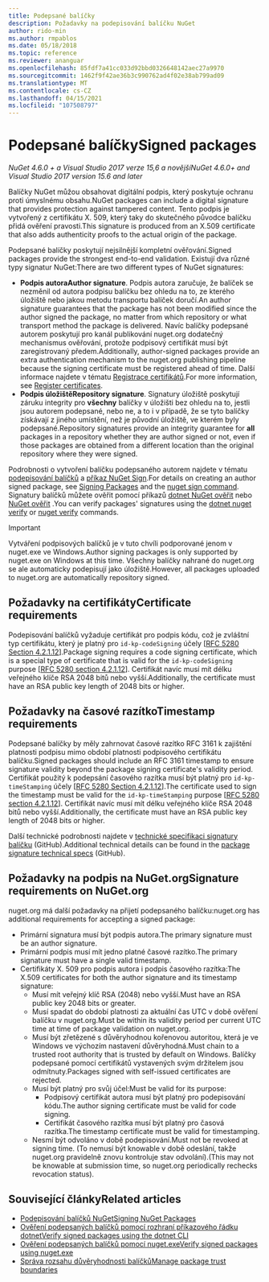 ```yaml
---
title: Podepsané balíčky
description: Požadavky na podepisování balíčku NuGet
author: rido-min
ms.author: rmpablos
ms.date: 05/18/2018
ms.topic: reference
ms.reviewer: ananguar
ms.openlocfilehash: 85fdf7a41cc033d92bbd0326648142aec27a9970
ms.sourcegitcommit: 1462f9f42ae36b3c990762ad4f02e38ab799ad09
ms.translationtype: MT
ms.contentlocale: cs-CZ
ms.lasthandoff: 04/15/2021
ms.locfileid: "107508797"
---
```

# <a name="signed-packages"></a><span data-ttu-id="f2454-103">Podepsané balíčky</span><span class="sxs-lookup"><span data-stu-id="f2454-103">Signed packages</span></span>

<span data-ttu-id="f2454-104">*NuGet 4.6.0 + a Visual Studio 2017 verze 15,6 a novější*</span><span class="sxs-lookup"><span data-stu-id="f2454-104">*NuGet 4.6.0+ and Visual Studio 2017 version 15.6 and later*</span></span>

<span data-ttu-id="f2454-105">Balíčky NuGet můžou obsahovat digitální podpis, který poskytuje ochranu proti úmyslnému obsahu.</span><span class="sxs-lookup"><span data-stu-id="f2454-105">NuGet packages can include a digital signature that provides protection against tampered content.</span></span> <span data-ttu-id="f2454-106">Tento podpis je vytvořený z certifikátu X. 509, který taky do skutečného původce balíčku přidá ověření pravosti.</span><span class="sxs-lookup"><span data-stu-id="f2454-106">This signature is produced from an X.509 certificate that also adds authenticity proofs to the actual origin of the package.</span></span>

<span data-ttu-id="f2454-107">Podepsané balíčky poskytují nejsilnější kompletní ověřování.</span><span class="sxs-lookup"><span data-stu-id="f2454-107">Signed packages provide the strongest end-to-end validation.</span></span> <span data-ttu-id="f2454-108">Existují dva různé typy signatur NuGet:</span><span class="sxs-lookup"><span data-stu-id="f2454-108">There are two different types of NuGet signatures:</span></span>
- <span data-ttu-id="f2454-109">**Podpis autora**</span><span class="sxs-lookup"><span data-stu-id="f2454-109">**Author signature**.</span></span> <span data-ttu-id="f2454-110">Podpis autora zaručuje, že balíček se nezměnil od autora podpisu balíčku bez ohledu na to, ze kterého úložiště nebo jakou metodu transportu balíček doručí.</span><span class="sxs-lookup"><span data-stu-id="f2454-110">An author signature guarantees that the package has not been modified since the author signed the package, no matter from which repository or what transport method the package is delivered.</span></span> <span data-ttu-id="f2454-111">Navíc balíčky podepsané autorem poskytují pro kanál publikování nuget.org dodatečný mechanismus ověřování, protože podpisový certifikát musí být zaregistrovaný předem.</span><span class="sxs-lookup"><span data-stu-id="f2454-111">Additionally, author-signed packages provide an extra authentication mechanism to the nuget.org publishing pipeline because the signing certificate must be registered ahead of time.</span></span> <span data-ttu-id="f2454-112">Další informace najdete v tématu [Registrace certifikátů](#signature-requirements-on-nugetorg).</span><span class="sxs-lookup"><span data-stu-id="f2454-112">For more information, see [Register certificates](#signature-requirements-on-nugetorg).</span></span>
- <span data-ttu-id="f2454-113">**Podpis úložiště**</span><span class="sxs-lookup"><span data-stu-id="f2454-113">**Repository signature**.</span></span> <span data-ttu-id="f2454-114">Signatury úložiště poskytují záruku integrity pro **všechny** balíčky v úložišti bez ohledu na to, jestli jsou autorem podepsané, nebo ne, a to i v případě, že se tyto balíčky získávají z jiného umístění, než je původní úložiště, ve kterém byly podepsané.</span><span class="sxs-lookup"><span data-stu-id="f2454-114">Repository signatures provide an integrity guarantee for **all** packages in a repository whether they are author signed or not, even if those packages are obtained from a different location than the original repository where they were signed.</span></span>   

<span data-ttu-id="f2454-115">Podrobnosti o vytvoření balíčku podepsaného autorem najdete v tématu [podepisování balíčků](../create-packages/Sign-a-package.md) a [příkaz NuGet Sign](../reference/cli-reference/cli-ref-sign.md).</span><span class="sxs-lookup"><span data-stu-id="f2454-115">For details on creating an author signed package, see [Signing Packages](../create-packages/Sign-a-package.md) and the [nuget sign command](../reference/cli-reference/cli-ref-sign.md).</span></span> <span data-ttu-id="f2454-116">Signatury balíčků můžete ověřit pomocí příkazů [dotnet NuGet ověřit](/dotnet/core/tools/dotnet-nuget-verify) nebo [NuGet ověřit](../reference/cli-reference/cli-ref-verify.md) .</span><span class="sxs-lookup"><span data-stu-id="f2454-116">You can verify packages' signatures using the [dotnet nuget verify](/dotnet/core/tools/dotnet-nuget-verify) or [nuget verify](../reference/cli-reference/cli-ref-verify.md) commands.</span></span>

> [!Important]
> <span data-ttu-id="f2454-117">Vytváření podpisových balíčků je v tuto chvíli podporované jenom v nuget.exe ve Windows.</span><span class="sxs-lookup"><span data-stu-id="f2454-117">Author signing packages is only supported by nuget.exe on Windows at this time.</span></span> <span data-ttu-id="f2454-118">Všechny balíčky nahrané do nuget.org se ale automaticky podepisují jako úložiště.</span><span class="sxs-lookup"><span data-stu-id="f2454-118">However, all packages uploaded to nuget.org are automatically repository signed.</span></span>

## <a name="certificate-requirements"></a><span data-ttu-id="f2454-119">Požadavky na certifikáty</span><span class="sxs-lookup"><span data-stu-id="f2454-119">Certificate requirements</span></span>

<span data-ttu-id="f2454-120">Podepisování balíčků vyžaduje certifikát pro podpis kódu, což je zvláštní typ certifikátu, který je platný pro `id-kp-codeSigning` účely [[RFC 5280 Section 4.2.1.12](https://tools.ietf.org/html/rfc5280#section-4.2.1.12)].</span><span class="sxs-lookup"><span data-stu-id="f2454-120">Package signing requires a code signing certificate, which is a special type of certificate that is valid for the `id-kp-codeSigning` purpose [[RFC 5280 section 4.2.1.12](https://tools.ietf.org/html/rfc5280#section-4.2.1.12)].</span></span> <span data-ttu-id="f2454-121">Certifikát navíc musí mít délku veřejného klíče RSA 2048 bitů nebo vyšší.</span><span class="sxs-lookup"><span data-stu-id="f2454-121">Additionally, the certificate must have an RSA public key length of 2048 bits or higher.</span></span>

## <a name="timestamp-requirements"></a><span data-ttu-id="f2454-122">Požadavky na časové razítko</span><span class="sxs-lookup"><span data-stu-id="f2454-122">Timestamp requirements</span></span>

<span data-ttu-id="f2454-123">Podepsané balíčky by měly zahrnovat časové razítko RFC 3161 k zajištění platnosti podpisu mimo období platnosti podpisového certifikátu balíčku.</span><span class="sxs-lookup"><span data-stu-id="f2454-123">Signed packages should include an RFC 3161 timestamp to ensure signature validity beyond the package signing certificate's validity period.</span></span> <span data-ttu-id="f2454-124">Certifikát použitý k podepsání časového razítka musí být platný pro `id-kp-timeStamping` účely [[RFC 5280 Section 4.2.1.12](https://tools.ietf.org/html/rfc5280#section-4.2.1.12)].</span><span class="sxs-lookup"><span data-stu-id="f2454-124">The certificate used to sign the timestamp must be valid for the `id-kp-timeStamping` purpose [[RFC 5280 section 4.2.1.12](https://tools.ietf.org/html/rfc5280#section-4.2.1.12)].</span></span> <span data-ttu-id="f2454-125">Certifikát navíc musí mít délku veřejného klíče RSA 2048 bitů nebo vyšší.</span><span class="sxs-lookup"><span data-stu-id="f2454-125">Additionally, the certificate must have an RSA public key length of 2048 bits or higher.</span></span>

<span data-ttu-id="f2454-126">Další technické podrobnosti najdete v [technické specifikaci signatury balíčku](https://github.com/NuGet/Home/wiki/Package-Signatures-Technical-Details) (GitHub).</span><span class="sxs-lookup"><span data-stu-id="f2454-126">Additional technical details can be found in the [package signature technical specs](https://github.com/NuGet/Home/wiki/Package-Signatures-Technical-Details) (GitHub).</span></span>

## <a name="signature-requirements-on-nugetorg"></a><span data-ttu-id="f2454-127">Požadavky na podpis na NuGet.org</span><span class="sxs-lookup"><span data-stu-id="f2454-127">Signature requirements on NuGet.org</span></span>

<span data-ttu-id="f2454-128">nuget.org má další požadavky na přijetí podepsaného balíčku:</span><span class="sxs-lookup"><span data-stu-id="f2454-128">nuget.org has additional requirements for accepting a signed package:</span></span>

- <span data-ttu-id="f2454-129">Primární signatura musí být podpis autora.</span><span class="sxs-lookup"><span data-stu-id="f2454-129">The primary signature must be an author signature.</span></span>
- <span data-ttu-id="f2454-130">Primární podpis musí mít jedno platné časové razítko.</span><span class="sxs-lookup"><span data-stu-id="f2454-130">The primary signature must have a single valid timestamp.</span></span>
- <span data-ttu-id="f2454-131">Certifikáty X. 509 pro podpis autora i podpis časového razítka:</span><span class="sxs-lookup"><span data-stu-id="f2454-131">The X.509 certificates for both the author signature and its timestamp signature:</span></span>
  - <span data-ttu-id="f2454-132">Musí mít veřejný klíč RSA (2048) nebo vyšší.</span><span class="sxs-lookup"><span data-stu-id="f2454-132">Must have an RSA public key 2048 bits or greater.</span></span>
  - <span data-ttu-id="f2454-133">Musí spadat do období platnosti za aktuální čas UTC v době ověření balíčku v nuget.org.</span><span class="sxs-lookup"><span data-stu-id="f2454-133">Must be within its validity period per current UTC time at time of package validation on nuget.org.</span></span>
  - <span data-ttu-id="f2454-134">Musí být zřetězené s důvěryhodnou kořenovou autoritou, která je ve Windows ve výchozím nastavení důvěryhodná.</span><span class="sxs-lookup"><span data-stu-id="f2454-134">Must chain to a trusted root authority that is trusted by default on Windows.</span></span> <span data-ttu-id="f2454-135">Balíčky podepsané pomocí certifikátů vystavených svým držitelem jsou odmítnuty.</span><span class="sxs-lookup"><span data-stu-id="f2454-135">Packages signed with self-issued certificates are rejected.</span></span>
  - <span data-ttu-id="f2454-136">Musí být platný pro svůj účel:</span><span class="sxs-lookup"><span data-stu-id="f2454-136">Must be valid for its purpose:</span></span> 
    - <span data-ttu-id="f2454-137">Podpisový certifikát autora musí být platný pro podepisování kódu.</span><span class="sxs-lookup"><span data-stu-id="f2454-137">The author signing certificate must be valid for code signing.</span></span>
    - <span data-ttu-id="f2454-138">Certifikát časového razítka musí být platný pro časová razítka.</span><span class="sxs-lookup"><span data-stu-id="f2454-138">The timestamp certificate must be valid for timestamping.</span></span>
  - <span data-ttu-id="f2454-139">Nesmí být odvoláno v době podepisování.</span><span class="sxs-lookup"><span data-stu-id="f2454-139">Must not be revoked at signing time.</span></span> <span data-ttu-id="f2454-140">(To nemusí být knowable v době odeslání, takže nuget.org pravidelně znovu kontroluje stav odvolání).</span><span class="sxs-lookup"><span data-stu-id="f2454-140">(This may not be knowable at submission time, so nuget.org periodically rechecks revocation status).</span></span>
  
  
## <a name="related-articles"></a><span data-ttu-id="f2454-141">Související články</span><span class="sxs-lookup"><span data-stu-id="f2454-141">Related articles</span></span>

- [<span data-ttu-id="f2454-142">Podepisování balíčků NuGet</span><span class="sxs-lookup"><span data-stu-id="f2454-142">Signing NuGet Packages</span></span>](../create-packages/Sign-a-Package.md)
- [<span data-ttu-id="f2454-143">Ověření podepsaných balíčků pomocí rozhraní příkazového řádku dotnet</span><span class="sxs-lookup"><span data-stu-id="f2454-143">Verify signed packages using the dotnet CLI</span></span>](/dotnet/core/tools/dotnet-nuget-verify)
- [<span data-ttu-id="f2454-144">Ověření podepsaných balíčků pomocí nuget.exe</span><span class="sxs-lookup"><span data-stu-id="f2454-144">Verify signed packages using nuget.exe</span></span>](../reference/cli-reference/cli-ref-verify.md)
- [<span data-ttu-id="f2454-145">Správa rozsahu důvěryhodnosti balíčků</span><span class="sxs-lookup"><span data-stu-id="f2454-145">Manage package trust boundaries</span></span>](../consume-packages/installing-signed-packages.md)
